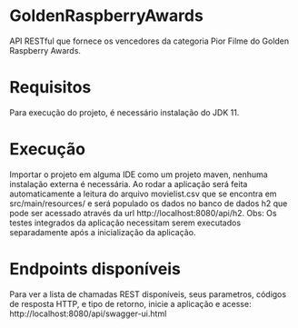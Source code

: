 # GoldenRaspberryAwards
API RESTful que fornece os vencedores da categoria Pior Filme do Golden Raspberry Awards.
# Requisitos
Para execução do projeto, é necessário instalação do JDK 11.
# Execução
Importar o projeto em alguma IDE como um projeto maven, nenhuma instalação externa é necessária.
Ao rodar a aplicação será feita automaticamente a leitura do arquivo movielist.csv que se encontra em src/main/resources/ e será populado os dados no banco de dados h2 que pode ser acessado através da url http://localhost:8080/api/h2.
Obs: Os testes integrados da aplicação necessitam serem executados separadamente após a inicialização da aplicação. 
# Endpoints disponíveis
Para ver a lista de chamadas REST disponíveis, seus parametros, códigos de resposta HTTP, e tipo de retorno, inicie a aplicação e acesse: http://localhost:8080/api/swagger-ui.html
